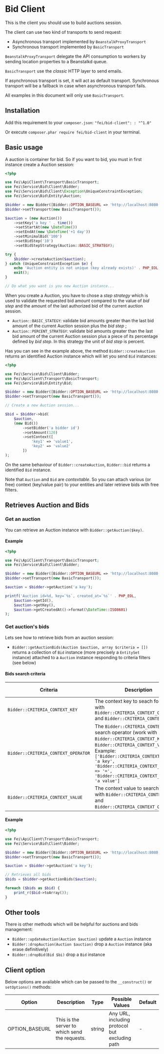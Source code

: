 # Bid Client

This is the client you should use to build auctions session.

The client can use two kind of transports to send request:

* Asynchronous transport implemented by `BeanstalkProxyTransport`
* Synchronous transport implemented by `BasicTransport`

`BeanstalkProxyTransport` delegate the API consumption to workers by sending location properties to a Beanstalkd queue.

`BasicTransport` use the _classic_ HTTP layer to send emails.

If asynchronous transport is set, it will act as default transport. Synchronous transport will be a fallback in case
when asynchronous transport fails.

All examples in this document will only use `BasicTransport`.

## Installation

Add this requirement to your `composer.json`: `"fei/bid-client": : "^1.0"`

Or execute `composer.phar require fei/bid-client` in your terminal.

## Basic usage

A auction is container for bid. So if you want to bid, you must in first instance create a Auction session:

```php
<?php

use Fei\ApiClient\Transport\BasicTransport;
use Fei\Service\Bid\Client\Bidder;
use Fei\Service\Bid\Client\Exception\UniqueConstraintException;
use Fei\Service\Bid\Entity\Auction;

$bidder = new Bidder([Bidder::OPTION_BASEURL => 'http://localhost:8080']);
$bidder->setTransport(new BasicTransport());

$auction = (new Auction())
    ->setKey('a key ' . time())
    ->setStartAt(new \DateTime())
    ->setEndAt(new \DateTime('+1 day'))
    ->setMinimalBid('100')
    ->setBidStep('10')
    ->setBidStepStrategy(Auction::BASIC_STRATEGY);

try {
    $bidder->createAuction($auction);
} catch (UniqueConstraintException $e) {
    echo 'Auction entity is not unique (key already exists)' . PHP_EOL;
    exit();
}

// Do what you want is you new Auction instance...
```

When you create a Auction, you have to chose a _step strategy_ which is used to validate the requested bid amount
compared to the value of _bid step_ and the amount of the last authorized bid of the current auction session.

* `Auction::BASIC_STATEGY`: validate bid amounts greater than the last bid amount of the current Auction session plus
  the _bid step_ ;
* `Auction::PERCENT_STRATEGY`: validate bid amounts greater than the last bid amount of the current Auction session plus
  a piece of its percentage defined by _bid step_. In this strategy the unit of _bid step_ is percent.

Has you can see in the example above, the method `Bidder::createAuction` returns an identified Auction instance which
will let you send `Bid` instances:

```php
<?php

use Fei\Service\Bid\Client\Bidder;
use Fei\ApiClient\Transport\BasicTransport;
use Fei\Service\Bid\Entity\Bid;

$bidder = new Bidder([Bidder::OPTION_BASEURL => 'http://localhost:8080']);
$bidder->setTransport(new BasicTransport());

// Create a new Auction session...

$bid = $bidder->bid(
    $auction,
    (new Bid())
        ->setBidder('a bidder id')
        ->setAmount(120)
        ->setContext([
            'key1' => 'value1',
            'key2' => 'value2'
        ])
);

```

On the same behaviour of `Bidder::createAuction`, `Bidder::bid` returns a identified `Bid` instance.

Note that `Auction` and `Bid` are _contextable_. So you can attach various (or free) context (key/value pair) to your
entities and later retrieve bids with free filters.

## Retrieves Auction and Bids

### Get an auction

You can retrieve an Auction instance with `Bidder::getAuction($key)`.

#### Example

```php
<?php

use Fei\ApiClient\Transport\BasicTransport;
use Fei\Service\Bid\Client\Bidder;

$bidder = new Bidder([Bidder::OPTION_BASEURL => 'http://localhost:8080']);
$bidder->setTransport(new BasicTransport());

$auction = $bidder->getAuction('a key');

printf('Auction id=%d, key=`%s`, created_at=`%s`' . PHP_EOL,
    $auction->getId(),
    $auction->getKey(),
    $auction->getCreatedAt()->format(\DateTime::ISO8601)
);
```

### Get auction's bids

Lets see how to retrieve bids from an auction session:

* `Bidder::getAuctionBids(Auction $auction, array $criteria = [])` returns a collection of `Bid` instance (more
precisely a `EntitySet` instance) attached to a `Auction` instance responding to criteria filters (see below)
  
#### Bids search criteria

| Criteria                            | Description                                                                                                                                                                                                                                                                            | Type   | Possible Values                                        |
|-------------------------------------|----------------------------------------------------------------------------------------------------------------------------------------------------------------------------------------------------------------------------------------------------------------------------------------|--------|--------------------------------------------------------|
| `Bidder::CRITERIA_CONTEXT_KEY`      | The context key to seach for (work with `Bidder::CRITERIA_CONTEXT_OPERATOR` and `Bidder::CRITERIA_CONTEXT_VALUE`)                                                                                                                                                                      | string | Any string                                             |
| `Bidder::CRITERIA_CONTEXT_OPERATOR` | The `Bidder::CRITERIA_CONTEXT_VALUE` search operator (work with `Bidder::CRITERIA_CONTEXT_KEY` and `Bidder::CRITERIA_CONTEXT_VALUE`) Example: `['Bidder::CRITERIA_CONTEXT_KEY' => 'a key', 'Bidder::CRITERIA_CONTEXT_OPERATOR' => '=', 'Bidder::CRITERIA_CONTEXT_VALUE' => 'a value']` | string | Could be `like`, `=`, `<`, `>`, `<>`, `!=`, `&` or `|` |
| `Bidder::CRITERIA_CONTEXT_VALUE`    | The context value to search for (work with `Bidder::CRITERIA_CONTEXT_KEY` and `Bidder::CRITERIA_CONTEXT_OPERATOR`)                                                                                                                                                                     | string | Any string                                             |

#### Example

```php
<?php

use Fei\ApiClient\Transport\BasicTransport;
use Fei\Service\Bid\Client\Bidder;

$bidder = new Bidder([Bidder::OPTION_BASEURL => 'http://localhost:8080']);
$bidder->setTransport(new BasicTransport());

$auction = $bidder->getAuction('a key');

// Retrieves all bids
$bids = $bidder->getAuctionBids($auction);

foreach ($bids as $bid) {
    print_r($bid->toArray());
}
```

## Other tools

There is other methods which will be helpful for auctions and bids management:

* `Bidder::updateAuction(Auction $auction)` update a `Auction` instance
* `Bidder::dropAuction(Auction $auction)` drop a `Auction` instance (aka erase definitively)
* `Bidder::dropBid(Bid $bi)` drop a `Bid` instance

## Client option

Below options are available which can be passed to the `__construct()` or `setOptions()` methods:

| Option         | Description                                    | Type   | Possible Values                                | Default |
|----------------|------------------------------------------------|--------|------------------------------------------------|---------|
| OPTION_BASEURL | This is the server to which send the requests. | string | Any URL, including protocol but excluding path | -       |

